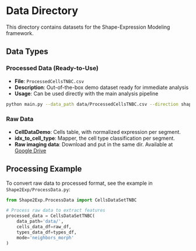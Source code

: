 # Data Directory

This directory contains datasets for the Shape-Expression Modeling framework.

## Data Types

### Processed Data (Ready-to-Use)
- **File**: `ProcessedCellsTNBC.csv`
- **Description**: Out-of-the-box demo dataset ready for immediate analysis
- **Usage**: Can be used directly with the main analysis pipeline

```bash
python main.py --data_path data/ProcessedCellsTNBC.csv --direction shape2pro
```

### Raw Data
- **CellDataDemo**: Cells table, with normalized expression per segment.
- **idx_to_cell_type**: Mapper, the cell type classification per segment.
- **Raw imaging data**: Download and put in the same dir. Available at [Google Drive](https://drive.google.com/drive/folders/1HyPIAKVM44XB4ef_h-1_CQiGHmveWTID?usp=sharing)

## Processing Example

To convert raw data to processed format, see the example in `Shape2Exp/ProcessData.py`:

```python
from Shape2Exp.ProcessData import CellsDataSetTNBC

# Process raw data to extract features
processed_data = CellsDataSetTNBC(
    data_path='data/',
    cells_data_df=raw_df,
    types_data_df=types_df,
    mode='neighbors_morph'
)
```
